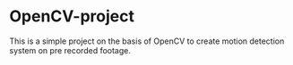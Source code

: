 # OpenCV-project
This is a simple project on the basis of OpenCV to create motion detection system on pre recorded footage.
